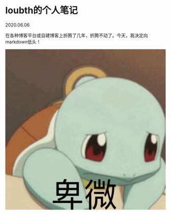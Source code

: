 # loubth的个人笔记

2020.06.06

在各种博客平台或自建博客上折腾了几年，折腾不动了。今天，我决定向markdown低头！

![image-20200606001347921](image/README/image-20200606001347921.png)
